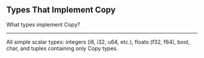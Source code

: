 ## Types That Implement Copy

What types implement Copy?

---

All simple scalar types: integers (i8, i32, u64, etc.), floats (f32, f64), bool, char, and tuples containing only Copy types.

